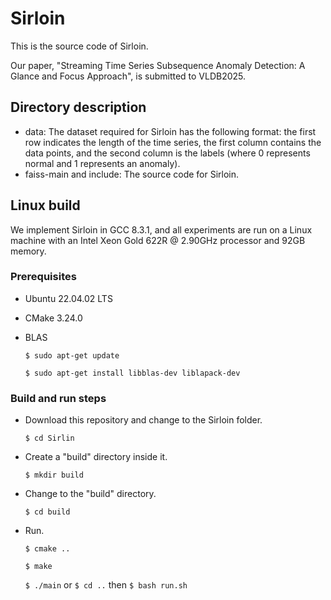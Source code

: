 # Sirloin
This is the source code of Sirloin.

Our paper, "Streaming Time Series Subsequence Anomaly Detection: A Glance and Focus Approach", is submitted to VLDB2025.

## Directory description
  * data: The dataset required for Sirloin has the following format: the first row indicates the length of the time series, the first column contains the data points, and the second column is the labels (where 0 represents normal and 1 represents an anomaly).
  * faiss-main and include: The source code for Sirloin.

## Linux build
We implement Sirloin in GCC 8.3.1, and all experiments are run on a Linux machine with an Intel Xeon Gold 622R @ 2.90GHz processor and 92GB memory. 

### Prerequisites
 * Ubuntu 22.04.02 LTS
 * CMake 3.24.0
 * BLAS
   
   `$ sudo apt-get update`
   
   `$ sudo apt-get install libblas-dev liblapack-dev`

### Build and run steps
 * Download this repository and change to the Sirloin folder.

   `$ cd Sirlin`
 * Create a "build" directory inside it.

   `$ mkdir build`
 * Change to the "build" directory.

   `$ cd build`
 * Run.

   `$ cmake ..`
   
   `$ make`
   
   `$ ./main` or `$ cd ..` then `$ bash run.sh`
